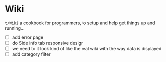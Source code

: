 # Wiki
`t/Wiki` a cookbook for programmers, to setup and help get things up and running...

-[ ] add error page
-[ ] do Side info tab responsive design
-[ ] we need to it look kind of like the real wiki with the way data is displayed
-[ ] add category filter